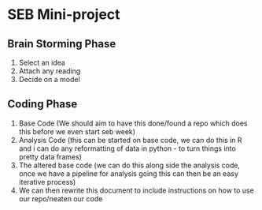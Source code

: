# SEB Mini-project
## Brain Storming Phase 
1. Select an idea 
2. Attach any reading 
3. Decide on a model

## Coding Phase
1. Base Code (We should aim to have this done/found a repo which does this before we even start seb week)
2. Analysis Code (this can be started on base code, we can do this in R and i can do any reformatting of data in python - to turn things into pretty data frames)
3. The altered base code (we can do this along side the analysis code, once we have a pipeline for analysis going this can then be an easy iterative process) 
4. We can then rewrite this document to include instructions on how to use our repo/neaten our code 

